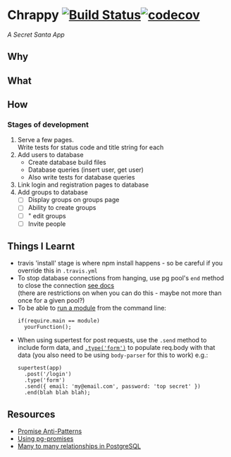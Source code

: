 # Chrappy [![Build Status](https://travis-ci.org/dangerdak/chrappjs.svg?branch=master)](https://travis-ci.org/dangerdak/chrappjs)[![codecov](https://codecov.io/gh/dangerdak/chrappjs/branch/master/graph/badge.svg)](https://codecov.io/gh/dangerdak/chrappjs)
_A Secret Santa App_

## Why
## What
## How
### Stages of development
1. Serve a few pages.  
   Write tests for status code and title string for each
2. Add users to database
   * Create database build files
   * Database queries (insert user, get user)
   * Also write tests for database queries
3. Link login and registration pages to database
4. Add groups to database
   - [ ] Display groups on groups page
   - [ ] Ability to create groups
   - [ ] " edit groups
   - [ ] Invite people

## Things I Learnt
* travis 'install' stage is where npm install happens - so be careful if
  you override this in `.travis.yml`
* To stop database connections from hanging, use pg pool's `end` method to close the connection [see docs](https://node-postgres.com/api/pool#pool-end)  
  (there are restrictions on when you can do this - maybe not more than once
  for a given pool?)
* To be able to [run
  a module](http://coding.pstodulka.com/2014/10/22/node-modules-as-cli/) from the command line:  
  ```
  if(require.main == module)
    yourFunction();
  ```
* When using supertest for post requests, use the `.send` method to include
  form data, and
  [`.type('form')`](https://github.com/visionmedia/supertest/issues/168#issuecomment-73205931) to populate req.body with that data (you also
  need to be using `body-parser` for this to work) e.g.:
  ```
  supertest(app)
    .post('/login')
    .type('form')
    .send({ email: 'my@email.com', password: 'top secret' })
    .end(blah blah blah);
  ```
## Resources
* [Promise Anti-Patterns](http://taoofcode.net/promise-anti-patterns/)
* [Using pg-promises](https://stackoverflow.com/a/44737312/3652070)
* [Many to many relationships in
  PostgreSQL](https://stackoverflow.com/questions/9789736/how-to-implement-a-many-to-many-relationship-in-postgresql)
